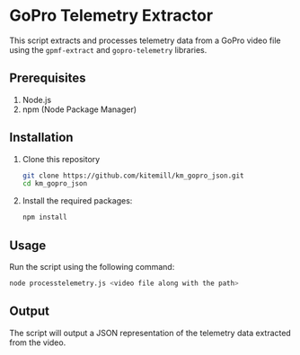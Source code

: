 # GoPro Telemetry Extractor

This script extracts and processes telemetry data from a GoPro video file using the `gpmf-extract` and `gopro-telemetry` libraries.

## Prerequisites

1. Node.js
2. npm (Node Package Manager)

## Installation

1. Clone this repository
   ```bash
   git clone https://github.com/kitemill/km_gopro_json.git
   cd km_gopro_json
   ```

2. Install the required packages:
   ```bash
   npm install
   ```

## Usage

Run the script using the following command:

```bash
node processtelemetry.js <video file along with the path>
```

## Output

The script will output a JSON representation of the telemetry data extracted from the video.




